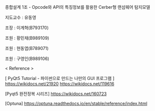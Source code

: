 종합설계 1조 - Opcode와 API의 특징정보를 활용한 Cerber형 랜섬웨어 탐지모델

지도교수 : 유동영

조장 : 이계혁(B793170)

조원 : 황민채(B989109)   

조원 : 현동엽(B789071)

조원 : 구영인(B989106)


< Reference >

[ PyQt5 Tutorial - 파이썬으로 만드는 나만의 GUI 프로그램 ]
https://wikidocs.net/21920
https://wikidocs.net/119616

[Pyqt5 완전정복 시리즈]
https://wikidocs.net/160723


[Optuna]
https://optuna.readthedocs.io/en/stable/reference/index.html